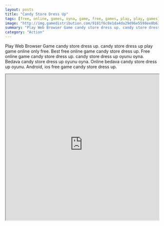 ```yaml
---
layout: posts
title: "Candy Store Dress Up"
tags: [free, online, games, oyna, game, free, games, play, play, games]
image: "http://img.gamedistribution.com/9181f6c8e1da4da29d96e5598ee8b632.jpg"
summary: "Play Web Browser Game candy store dress up. candy store dress up play game online only free. Best free online game candy store dress up. Free online game candy store dress up. candy store dress up oyunu oyna. Bedava candy store dress up oyunu oyna. Online bedava candy store dress up oyunu. Android, ios free game candy store dress up."
category: "Action"
---
```


Play Web Browser Game candy store dress up. candy store dress up play game online only free. Best free online game candy store dress up. Free online game candy store dress up. candy store dress up oyunu oyna. Bedava candy store dress up oyunu oyna. Online bedava candy store dress up oyunu. Android, ios free game candy store dress up.

<iframe width="100%" height="480px;" src="http://flash.gamedistribution.com?game=9181f6c8e1da4da29d96e5598ee8b632"></iframe>